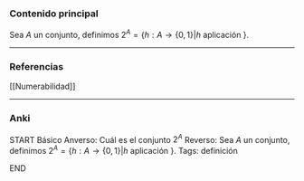 ### Contenido principal

Sea $A$ un conjunto, definimos $2^A = \{h : A \rightarrow \{0,1\} | h$ aplicación $\}$. 

--- 
### Referencias

[[Numerabilidad]]

---
### Anki

START
Básico
Anverso: Cuál es el conjunto $2^A$
Reverso: Sea $A$ un conjunto, definimos $2^A = \{h : A \rightarrow \{0,1\} | h$ aplicación $\}$. 
Tags: definición
<!--ID: 1705822944887-->
END